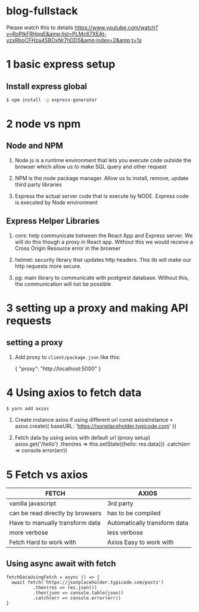 # blog-fullstack
Please watch this to details
https://www.youtube.com/watch?v=RoPlkFRHqgE&amp;list=PLMc67XEAt-yzxRboCFHza4SBOxNr7hDD5&amp;index=2&amp;t=1s

# 1 basic express setup
## Install express global
```sh
$ npm install -g express-generator
```
# 2 node vs npm
## Node and NPM
1. Node js
is a runtime environment that lets you execute code outside the browser which allow us to make SQL query and other request

2. NPM
is the node package manager. Allow us to install, remove, update third party libraries

3. Express
the actual server code that is execute by NODE. Express code is executed by Node environment

## Express Helper Libraries
1. cors: help communicate between the React App and Express server. We will do this though a proxy in React app. Without this we would receive a Cross Origin Resource error in the browser

2. helmet: security library that updates http headers. This lib will make our http requests more secure.

3. pg: main library to communicate with postgrest database. Without this, the communication will not be possible

# 3 setting up a proxy and making API requests
## setting a proxy
1. Add proxy to `client/package.json` like this:

    {
      "proxy": "http://localhost:5000"
    }

# 4 Using axios to fetch data

```sh
$ yarn add axios
```

1. Create instance axios if using different url
    const axiosInstance = axios.create({
      baseURL: 'https://jsonplaceholder.typicode.com'
    })

2. Fetch data by using axios with default url (proxy setup)
    axios.get('/hello')
      .then(res => this.setState({hello: res.data}))
      .catch(err => console.error(err))

# 5 Fetch vs axios
| FETCH | AXIOS |
| ------ | ------ |
| vanilla javascript | 3rd party |
| can be read directly by browsers | has to be compiled |
| Have to manually transform data | Automatically transform data |
| more verbose | less verbose |
| Fetch Hard to work with | Axios Easy to work with |

## Using async await with fetch
    fetchDataUsingFetch = async () => {
      await fetch('https://jsonplaceholder.typicode.com/posts')
              .then(res => res.json())
              .then(json => console.table(json))
              .catch(err => console.error(err))
    }
